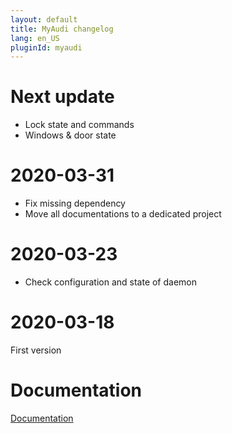 ```yaml
---
layout: default
title: MyAudi changelog 
lang: en_US
pluginId: myaudi
---
```


# Next update

- Lock state and commands
- Windows & door state

# 2020-03-31

- Fix missing dependency
- Move all documentations to a dedicated project

# 2020-03-23

- Check configuration and state of daemon

# 2020-03-18

First version

# Documentation

[Documentation]({{site.baseurl}}/{{page.pluginId}})
